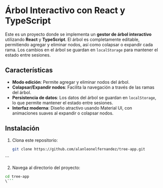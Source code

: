 # Árbol Interactivo con React y TypeScript

Este es un proyecto donde se implementa un **gestor de árbol interactivo** utilizando **React** y **TypeScript**. El árbol es completamente editable, permitiendo agregar y eliminar nodos, así como colapsar o expandir cada rama. Los cambios en el árbol se guardan en `localStorage` para mantener el estado entre sesiones.

## Características

- **Modo edición**: Permite agregar y eliminar nodos del árbol.
- **Colapsar/Expandir nodos**: Facilita la navegación a través de las ramas del árbol.
- **Persistencia de datos**: Los datos del árbol se guardan en `localStorage`, lo que permite mantener el estado entre sesiones.
- **Interfaz moderna**: Diseño atractivo usando Material UI, con animaciones suaves al expandir o colapsar nodos.

## Instalación

1. Clona este repositorio:
   ```bash
   git clone https://github.com/alanleonelfernandez/tree-app.git
  \```

2. Navega al directorio del proyecto:
  ```bash
  cd tree-app 
  \```

